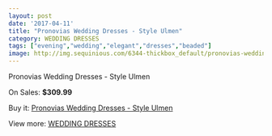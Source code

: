 ```yaml
---
layout: post
date: '2017-04-11'
title: "Pronovias Wedding Dresses - Style Ulmen"
category: WEDDING DRESSES
tags: ["evening","wedding","elegant","dresses","beaded"]
image: http://img.sequinious.com/6344-thickbox_default/pronovias-wedding-dresses-style-ulmen.jpg
---
```

Pronovias Wedding Dresses - Style Ulmen

On Sales: **$309.99**
<a href="https://www.sequinious.com/wedding-dresses/2582-pronovias-wedding-dresses-style-ulmen.html"><amp-img layout="responsive" width="600" height="600" src="//img.sequinious.com/6344-thickbox_default/pronovias-wedding-dresses-style-ulmen.jpg" alt="Pronovias Wedding Dresses - Style Ulmen 0" /></a>

Buy it: [Pronovias Wedding Dresses - Style Ulmen](https://www.sequinious.com/wedding-dresses/2582-pronovias-wedding-dresses-style-ulmen.html "Pronovias Wedding Dresses - Style Ulmen")

View more: [WEDDING DRESSES](https://www.sequinious.com/2-wedding-dresses "WEDDING DRESSES")